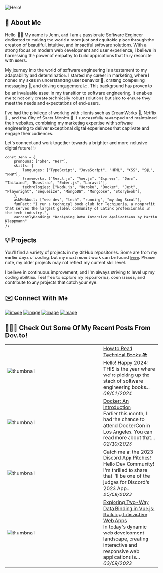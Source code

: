 ![Hello!](https://github.com/jennherrarte/JennHerrarte/assets/36706323/4fb4b3d6-1bdc-4200-ab7d-f37dbcedbaf9)
## 🚀 About Me 
Hello! 👋🏽 My name is Jenn, and I am a passionate Software Engineer dedicated to making the world a more just and equitable place through the creation of beautiful, intuitive, and impactful software solutions. With a strong focus on modern web development and user experience, I believe in harnessing the power of empathy to build applications that truly resonate with users.

My journey into the world of software engineering is a testament to my adaptability and determination. I started my career in marketing, where I honed my skills in understanding user behavior 👤, crafting compelling messaging 💬, and driving engagement 📈. This background has proven to be an invaluable asset in my transition to software engineering. It enables me to not only create technically robust solutions but also to ensure they meet the needs and expectations of end-users.

I've had the privilege of working with clients such as DreamWorks 🍿, Netflix 🎥 , and the City of Santa Monica 🌊. I successfully revamped and maintained their websites, combining my marketing expertise with software engineering to deliver exceptional digital experiences that captivate and engage their audiences.

Let's connect and work together towards a brighter and more inclusive digital future! ✨
```
const Jenn = {
    pronouns: ["She", "Her"],
    skills: {
        languages: ["TypeScript", "JavaScript", "HTML", "CSS", "SQL", "PHP"],
        frameworks: ["React.js", "Vue.js", "Express", "Sass", "Tailwind", "Boostrap", "Ember.js", "Laravel"],
        technologies: ["Node.js", "Heroku", "Docker", "Jest", "Playwright", "Sequelize", "MongoDB", "Mongoose", "Storybook"],
    },
    askMeAbout: ["web dev", "tech", "running", "my dog Scout"],
    funFact: "I run a technical book club for Techqueria, a nonprofit that serves the largest global community of Latinx professionals in the tech industry.",
    currentlyReading: "Designing Data-Intensive Applications by Martin Kleppmann"
};
```

## 💡 Projects

You'll find a variety of projects in my GitHub repositories. Some are from my earlier days of coding, but my most recent work can be found [here](https://drive.google.com/file/d/1UKWPcINUmB3KSBhgOP23bIY0oGnXIXR4/view?usp=sharing). Please note, my older projects may not reflect my current skill level. 

I believe in continuous improvement, and I'm always striving to level up my coding abilities. Feel free to explore my repositories, open issues, and contribute to any projects that catch your eye. 

## ✉️ Connect With Me
[![image](https://img.shields.io/badge/Resume-18A303?style=for-the-badge&logo=LibreOffice&logoColor=white)](https://drive.google.com/file/d/1YUn3vHo4LEkMSJhq9qur5R-Hddp0ZzRH/view?usp=sharing)
[![image](https://img.shields.io/badge/Gmail-D14836?style=for-the-badge&logo=gmail&logoColor=white)](mailto:jennherrarte93@gmail.com?subject=Hello!)
[![image](https://img.shields.io/badge/dev.to-0A0A0A?style=for-the-badge&logo=devdotto&logoColor=white)](https://dev.to/jennherrarte)
[![image](https://img.shields.io/badge/LinkedIn-0077B5?style=for-the-badge&logo=linkedin&logoColor=white)](https://www.linkedin.com/in/jenniferherrarte/)

## 👩🏽‍💻 Check Out Some Of My Recent Posts From Dev.to!


<table>
            <td width="300px"><img src="https://media.dev.to/cdn-cgi/image/width=1000,height=420,fit=cover,gravity=auto,format=auto/https%3A%2F%2Fdev-to-uploads.s3.amazonaws.com%2Fuploads%2Farticles%2Fgyhkykzwskbo8c81epy7.png" alt="thumbnail"></td>
            <td>
                <a href="https://dev.to/jennherrarte/how-to-read-technical-books-18mp">How to Read Technical Books 📚</a>
                <div>Hello! Happy 2024! THIS is the year where we&#39;re picking up the stack of software engineering books...</div>
                <div><i>08/01/2024</i></div>
            </td>
        </tr>
        <tr>
            <td width="300px"><img src="https://media.dev.to/cdn-cgi/image/width=1000,height=420,fit=cover,gravity=auto,format=auto/https%3A%2F%2Fdev-to-uploads.s3.amazonaws.com%2Fuploads%2Farticles%2Fk6va0sonbr827m0e74j8.png" alt="thumbnail"></td>
            <td>
                <a href="https://dev.to/jennherrarte/docker-an-introduction-4nm2">Docker: An Introduction</a>
                <div>Earlier this month, I had the chance to attend DockerCon in Los Angeles. You can read more about that...</div>
                <div><i>02/10/2023</i></div>
            </td>
        </tr>
        <tr>
            <td width="300px"><img src="https://media.dev.to/cdn-cgi/image/width=1000,height=420,fit=cover,gravity=auto,format=auto/https%3A%2F%2Fdev-to-uploads.s3.amazonaws.com%2Fuploads%2Farticles%2F48bk33zxm4ddt24az87m.png" alt="thumbnail"></td>
            <td>
                <a href="https://dev.to/jennherrarte/discord-app-pitches-2023-1ail">Catch me at the 2023 Discord App Pitches!</a>
                <div>Hello Dev Community!   I&#39;m thrilled to share that I&#39;ll be one of the judges for Discord&#39;s 2023 App...</div>
                <div><i>25/09/2023</i></div>
            </td>
        </tr>
        <tr>
            <td width="300px"><img src="https://media.dev.to/cdn-cgi/image/width=1000,height=420,fit=cover,gravity=auto,format=auto/https%3A%2F%2Fdev-to-uploads.s3.amazonaws.com%2Fuploads%2Farticles%2Fkbe753ri1xheob2h8pfr.png" alt="thumbnail"></td>
            <td>
                <a href="https://dev.to/jennherrarte/exploring-two-way-data-binding-in-vuejs-building-interactive-web-apps-2gc7">Exploring Two-Way Data Binding in Vue.js: Building Interactive Web Apps</a>
                <div>In today&#39;s dynamic web development landscape, creating interactive and responsive web applications is...</div>
                <div><i>03/09/2023</i></div>
            </td>
        </tr>
</table>
